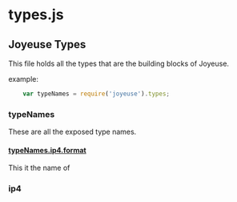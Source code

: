 # types.js

## Joyeuse Types

This file holds all the types that are the building blocks of Joyeuse.

example:
```javascript
    var typeNames = require('joyeuse').types;
```

### typeNames

These are all the exposed type names.

#### [typeNames.ip4.format](###ip4)

This it the name of 

### ip4